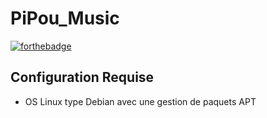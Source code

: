 # PiPou_Music

[![forthebadge](http://forthebadge.com/images/badges/built-with-love.svg)](http://forthebadge.com)

## Configuration Requise

  - OS Linux type Debian avec une gestion de paquets APT
    
